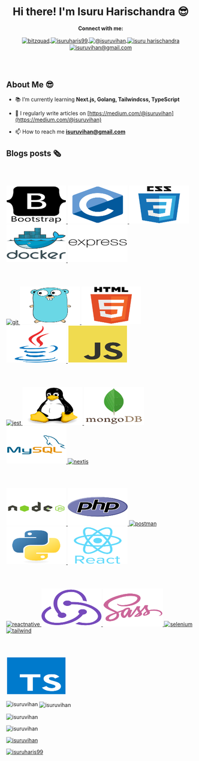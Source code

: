 <h1 align="center">Hi there! I'm Isuru Harischandra 😎</h1>
<p align="center">
  <b>Connect with me:</b>
</p>
<div align="center">
<p align="center">
  <a href="https://www.bitzquad.com/" target="blank">
    <img align="center" src="https://www.bitzquad.com/logo.webp" alt="bitzquad" height="20" width="20" />
  </a>
  <a href="https://twitter.com/isuruharis99" target="blank">
    <img align="center" src="https://raw.githubusercontent.com/rahuldkjain/github-profile-readme-generator/master/src/images/icons/Social/twitter.svg" alt="isuruharis99" height="20" width="50" />
  <a href="https://medium.com/@isuruvihan" target="blank">
    <img align="center" src="https://encrypted-tbn0.gstatic.com/images?q=tbn:ANd9GcSbrrjmspZyVMIEkryHQTqmWKKEklboeK71jw" alt="@isuruvihan" height="30" width="30" />
  </a>
  </a>
  <a href="https://linkedin.com/in/isuru harischandra" target="blank">
    <img align="center" src="https://raw.githubusercontent.com/rahuldkjain/github-profile-readme-generator/master/src/images/icons/Social/linked-in-alt.svg" alt="isuru harischandra" height="20" width="50" />
  </a>
  <a href="mailto:isuruvihan@gmail.com" target="blank">
    <img align="center" src="https://play-lh.googleusercontent.com/KSuaRLiI_FlDP8cM4MzJ23ml3og5Hxb9AapaGTMZ2GgR103mvJ3AAnoOFz1yheeQBBI=w240-h480-rw" alt="isuruvihan@gmail.com" height="30" width="30" />
  </a>
</p>
</div>

<br/><br/>

## About Me 😎
- 📚 I’m currently learning **Next.js, Golang, Tailwindcss, TypeScript**

- 📝 I regularly write articles on [https://medium.com/@isuruvihan](https://medium.com/@isuruvihan)

- 📫 How to reach me **isuruvihan@gmail.com**

## Blogs posts 🗞️
<!-- BLOG-POST-LIST:START -->
<!-- BLOG-POST-LIST:END -->

<br/><br/>

<p align="left"> 
  <a href="https://getbootstrap.com" target="_blank" rel="noreferrer"> 
    <img src="https://raw.githubusercontent.com/devicons/devicon/master/icons/bootstrap/bootstrap-plain-wordmark.svg" alt="bootstrap" width="160" height="100"/> 
  </a> 
  <a href="https://www.cprogramming.com/" target="_blank" rel="noreferrer"> 
    <img src="https://raw.githubusercontent.com/devicons/devicon/master/icons/c/c-original.svg" alt="c" width="160" height="100"/> 
  </a> 
  <a href="https://www.w3schools.com/css/" target="_blank" rel="noreferrer"> 
    <img src="https://raw.githubusercontent.com/devicons/devicon/master/icons/css3/css3-original-wordmark.svg" alt="css3" width="160" height="100"/> 
  </a> 
  <a href="https://www.docker.com/" target="_blank" rel="noreferrer"> 
    <img src="https://raw.githubusercontent.com/devicons/devicon/master/icons/docker/docker-original-wordmark.svg" alt="docker" width="160" height="100"/> 
  </a> 
  <a href="https://expressjs.com" target="_blank" rel="noreferrer"> 
    <img src="https://raw.githubusercontent.com/devicons/devicon/master/icons/express/express-original-wordmark.svg" alt="express" width="160" height="100"/> 
  </a> 

  <br/><br/>
  
  <a href="https://git-scm.com/" target="_blank" rel="noreferrer"> 
    <img src="https://www.vectorlogo.zone/logos/git-scm/git-scm-icon.svg" alt="git" width="160" height="100"/> 
  </a> 
  <a href="https://golang.org" target="_blank" rel="noreferrer"> 
    <img src="https://raw.githubusercontent.com/devicons/devicon/master/icons/go/go-original.svg" alt="go" width="160" height="100"/> 
  </a> 
  <a href="https://www.w3.org/html/" target="_blank" rel="noreferrer"> 
    <img src="https://raw.githubusercontent.com/devicons/devicon/master/icons/html5/html5-original-wordmark.svg" alt="html5" width="160" height="100"/> 
  </a> 
  <a href="https://www.java.com" target="_blank" rel="noreferrer"> 
    <img src="https://raw.githubusercontent.com/devicons/devicon/master/icons/java/java-original.svg" alt="java" width="160" height="100"> 
  </a> 
  <a href="https://developer.mozilla.org/en-US/docs/Web/JavaScript" target="_blank" rel="noreferrer"> 
    <img src="https://raw.githubusercontent.com/devicons/devicon/master/icons/javascript/javascript-original.svg" alt="javascript" width="160" height="100"/> 
  </a> 
  
  <br/><br/>
  
  <a href="https://jestjs.io" target="_blank" rel="noreferrer"> 
    <img src="https://www.vectorlogo.zone/logos/jestjsio/jestjsio-icon.svg" alt="jest" width="160" height="100"/> 
  </a> 
  <a href="https://www.linux.org/" target="_blank" rel="noreferrer"> 
    <img src="https://raw.githubusercontent.com/devicons/devicon/master/icons/linux/linux-original.svg" alt="linux" width="160" height="100"/> 
  </a> 
  <a href="https://www.mongodb.com/" target="_blank" rel="noreferrer"> 
    <img src="https://raw.githubusercontent.com/devicons/devicon/master/icons/mongodb/mongodb-original-wordmark.svg" alt="mongodb" width="160" height="100"/> 
  </a> 
  <a href="https://www.mysql.com/" target="_blank" rel="noreferrer"> 
    <img src="https://raw.githubusercontent.com/devicons/devicon/master/icons/mysql/mysql-original-wordmark.svg" alt="mysql" width="160" height="100"/> 
  </a> 
  <a href="https://nextjs.org/" target="_blank" rel="noreferrer"> 
    <img src="https://cdn.worldvectorlogo.com/logos/nextjs-2.svg" alt="nextjs" width="160" height="100"/> 
  </a> 
  
  <br/><br/>
  
  <a href="https://nodejs.org" target="_blank" rel="noreferrer"> 
    <img src="https://raw.githubusercontent.com/devicons/devicon/master/icons/nodejs/nodejs-original-wordmark.svg" alt="nodejs" width="160" height="100"/> 
  </a> 
  <a href="https://www.php.net" target="_blank" rel="noreferrer"> 
    <img src="https://raw.githubusercontent.com/devicons/devicon/master/icons/php/php-original.svg" alt="php" width="160" height="100"/>
  </a> 
  <a href="https://postman.com" target="_blank" rel="noreferrer"> 
    <img src="https://www.vectorlogo.zone/logos/getpostman/getpostman-icon.svg" alt="postman" width="160" height="100"/> 
  </a> 
  <a href="https://www.python.org" target="_blank" rel="noreferrer"> 
    <img src="https://raw.githubusercontent.com/devicons/devicon/master/icons/python/python-original.svg" alt="python" width="160" height="100"/> 
  </a> 
  <a href="https://reactjs.org/" target="_blank" rel="noreferrer"> 
    <img src="https://raw.githubusercontent.com/devicons/devicon/master/icons/react/react-original-wordmark.svg" alt="react" width="160" height="100"/> 
  </a> 
  
  <br/><br/>
  
  <a href="https://reactnative.dev/" target="_blank" rel="noreferrer"> 
    <img src="https://reactnative.dev/img/header_logo.svg" alt="reactnative" width="160" height="100"/> 
  </a> 
  <a href="https://redux.js.org" target="_blank" rel="noreferrer"> 
    <img src="https://raw.githubusercontent.com/devicons/devicon/master/icons/redux/redux-original.svg" alt="redux" width="160" height="100"/> 
  </a> 
  <a href="https://sass-lang.com" target="_blank" rel="noreferrer"> 
    <img src="https://raw.githubusercontent.com/devicons/devicon/master/icons/sass/sass-original.svg" alt="sass" width="160" height="100"> 
  </a> 
  <a href="https://www.selenium.dev" target="_blank" rel="noreferrer"> 
    <img src="https://raw.githubusercontent.com/detain/svg-logos/780f25886640cef088af994181646db2f6b1a3f8/svg/selenium-logo.svg" alt="selenium" width="160" height="100"/> 
  </a> 
  <a href="https://tailwindcss.com/" target="_blank" rel="noreferrer"> 
    <img src="https://www.vectorlogo.zone/logos/tailwindcss/tailwindcss-icon.svg" alt="tailwind" width="160" height="100"/> 
  </a> 
  
  <br/><br/>
  
  <a href="https://www.typescriptlang.org/" target="_blank" rel="noreferrer"> 
    <img src="https://raw.githubusercontent.com/devicons/devicon/master/icons/typescript/typescript-original.svg" alt="typescript" width="160" height="100"/> 
  </a> 
</p>


<p><img align="left" src="https://github-readme-stats.vercel.app/api/top-langs?username=isuruvihan&show_icons=true&locale=en&layout=compact" alt="isuruvihan" /></p>

<p>&nbsp;<img align="center" src="https://github-readme-stats.vercel.app/api?username=isuruvihan&show_icons=true&locale=en" alt="isuruvihan" /></p>

<p><img align="center" src="https://github-readme-streak-stats.herokuapp.com/?user=isuruvihan&" alt="isuruvihan" /></p>

<p align="left"> <img src="https://komarev.com/ghpvc/?username=isuruvihan&label=Profile%20views&color=0e75b6&style=flat" alt="isuruvihan" /> </p>

<p align="left"> <a href="https://github.com/ryo-ma/github-profile-trophy"><img src="https://github-profile-trophy.vercel.app/?username=isuruvihan" alt="isuruvihan" /></a> </p>

<p align="left"> <a href="https://twitter.com/isuruharis99" target="blank"><img src="https://img.shields.io/twitter/follow/isuruharis99?logo=twitter&style=for-the-badge" alt="isuruharis99" /></a> </p>
